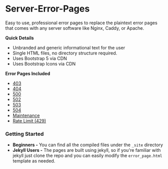 Server-Error-Pages
==================

Easy to use, professional error pages to replace the plaintext error pages that comes with any server software like Nginx, Caddy, or Apache.

**Quick Details**
* Unbranded and generic informational text for the user
* Single HTML files, no directory structure required.
* Uses Bootstrap 5 via CDN
* Uses Bootstrap Icons via CDN

**Error Pages Included**
* [403](http://alexphelps.github.io/server-error-pages/403.html)
* [404](http://alexphelps.github.io/server-error-pages/404.html)
* [500](http://alexphelps.github.io/server-error-pages/500.html)
* [502](http://alexphelps.github.io/server-error-pages/502.html)
* [503](http://alexphelps.github.io/server-error-pages/503.html)
* [504](http://alexphelps.github.io/server-error-pages/504.html)
* [Maintenance](http://alexphelps.github.io/server-error-pages/maintenance.html)
* [Rate Limit (429)](http://alexphelps.github.io/server-error-pages/429.html)

### Getting Started
* **Beginners -** You can find all the compiled files under the `_site` directory
* **Jekyll Users -** The pages are built using jekyll, so if you're familiar with jekyll just clone the repo and you can easily modify the `error_page.html` template as needed.
